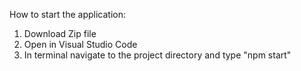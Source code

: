 How to start the application:

1. Download Zip file
2. Open in Visual Studio Code
3. In terminal navigate to the project directory and type  "npm start"
